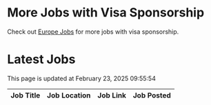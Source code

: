 # More Jobs with Visa Sponsorship

Check out [Europe Jobs](https://github.com/sureshparimi/europejobs#latest-jobs) for more jobs with visa sponsorship.

# Latest Jobs

This page is updated at February 23, 2025 09:55:54

| Job Title | Job Location | Job Link | Job Posted |
| --- | --- | --- | --- |
